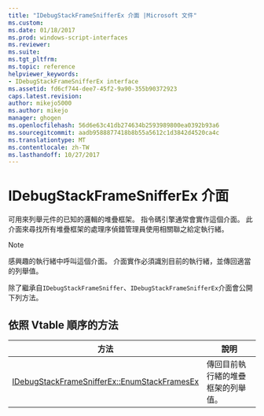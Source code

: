 ```yaml
---
title: "IDebugStackFrameSnifferEx 介面 |Microsoft 文件"
ms.custom: 
ms.date: 01/18/2017
ms.prod: windows-script-interfaces
ms.reviewer: 
ms.suite: 
ms.tgt_pltfrm: 
ms.topic: reference
helpviewer_keywords:
- IDebugStackFrameSnifferEx interface
ms.assetid: fd6cf744-dee7-45f2-9a90-355b90372923
caps.latest.revision: 
author: mikejo5000
ms.author: mikejo
manager: ghogen
ms.openlocfilehash: 56d6e63c41db274634b2593989800ea0392b93a6
ms.sourcegitcommit: aadb9588877418b8b55a5612c1d3842d4520ca4c
ms.translationtype: MT
ms.contentlocale: zh-TW
ms.lasthandoff: 10/27/2017
---
```

# <a name="idebugstackframesnifferex-interface"></a>IDebugStackFrameSnifferEx 介面
可用來列舉元件的已知的邏輯的堆疊框架。 指令碼引擎通常會實作這個介面。 此介面來尋找所有堆疊框架的處理序偵錯管理員使用相關聯之給定執行緒。  
  
> [!NOTE]
>  感興趣的執行緒中呼叫這個介面。 介面實作必須識別目前的執行緒，並傳回適當的列舉值。  
  
 除了繼承自`IDebugStackFrameSniffer`、`IDebugStackFrameSnifferEx`介面會公開下列方法。  
  
## <a name="methods-in-vtable-order"></a>依照 Vtable 順序的方法  
  
|方法|說明|  
|------------|-----------------|  
|[IDebugStackFrameSnifferEx::EnumStackFramesEx](../../winscript/reference/idebugstackframesnifferex-enumstackframesex.md)|傳回目前執行緒的堆疊框架的列舉值。|